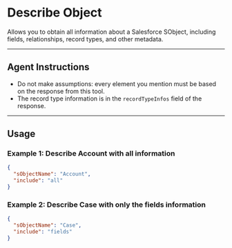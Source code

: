 # Describe Object

Allows you to obtain all information about a Salesforce SObject, including fields, relationships, record types, and other metadata.

---
## Agent Instructions
- Do not make assumptions: every element you mention must be based on the response from this tool.
- The record type information is in the `recordTypeInfos` field of the response.

---
## Usage

### Example 1: Describe Account with all information
```json
{
  "sObjectName": "Account",
  "include": "all"
}
```

### Example 2: Describe Case with only the fields information
```json
{
  "sObjectName": "Case",
  "include": "fields"
}
```